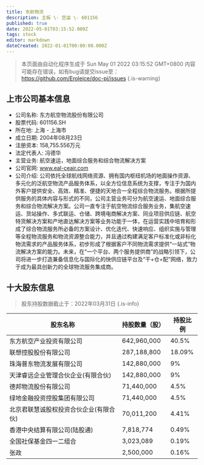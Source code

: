 ```yaml
---
title: 东航物流
description: 主板 \- 空运 \- 601156
published: true
date: 2022-05-01T03:15:52.000Z
tags: stock
editor: markdown
dateCreated: 2022-01-01T00:00:00.000Z
---
```


> 本页面由自动化程序生成于 Sun May 01 2022 03:15:52 GMT+0800
> 内容可能存在错误，如有bug请提交issue至：https://github.com/Eroleice/doc-pi/issues
{.is-warning}

## 上市公司基本信息
- 公司名称: 东方航空物流股份有限公司
- 股票代码: 601156.SH
- 所在地: 上海 - 上海市
- 成立日期: 2004年08月23日
- 注册资本: 158,755.556万元
- 法定代表人: 冯德华
- 主营业务: 航空速运，地面综合服务和综合物流解决方案
- 公司官网: www.eal-ceair.com
- 公司介绍: 公司依托全球航线网络资源、拥有国内枢纽机场的地面操作资源、多元化的泛航空物流产品服务体系，以全方位信息系统为支撑，专注于为国内外客户提供安全、高效、精准、便捷的天地合一全程综合物流服务。根据所提供服务的具体内容与形式的不同，公司主营业务可分为航空速运、地面综合服务和综合物流解决方案。公司一直专注于航空物流综合服务业务，集航空速运、货站操作、多式联运、仓储、跨境电商解决方案、同业项目供应链、航空特货解决方案和产地直达解决方案等业务功能于一体，在运营实践中培育和形成了综合物流服务所必备的方案设计、优化迭代、快速响应、组织实施与管理等全程物流服务和物流资源整合能力，并且通过构建满足客户标准化或非标化物流需求的产品服务体系，初步形成了根据客户不同物流需求提供“一站式”物流解决方案的能力。未来，在“一个平台、两个服务提供商”的战略引领下，公司将进一步打造兼备信息化与国际化的快供应链平台及“干+仓+配”网络，致力于成为最具创新力的全球物流服务集成商。


## 十大股东信息
> 股东持股数据截止于：2022年03月31日
{.is-info}

| 股东名称 | 持股数量（股） | 持股比例 |
| --- | --- | --- |
| 东方航空产业投资有限公司 | 642,960,000 | 40.5% |
| 联想控股股份有限公司 | 287,188,800 | 18.09% |
| 珠海普东物流发展有限公司 | 142,880,000 | 9% |
| 天津睿远企业管理合伙企业(有限合伙) | 142,880,000 | 9% |
| 德邦物流股份有限公司 | 71,440,000 | 4.5% |
| 绿地金融投资控股集团有限公司 | 71,440,000 | 4.5% |
| 北京君联慧诚股权投资合伙企业(有限合伙) | 70,011,200 | 4.41% |
| 香港中央结算有限公司(陆股通) | 7,818,774 | 0.49% |
| 全国社保基金四一二组合 | 3,023,089 | 0.19% |
| 张政 | 2,500,000 | 0.16% |




